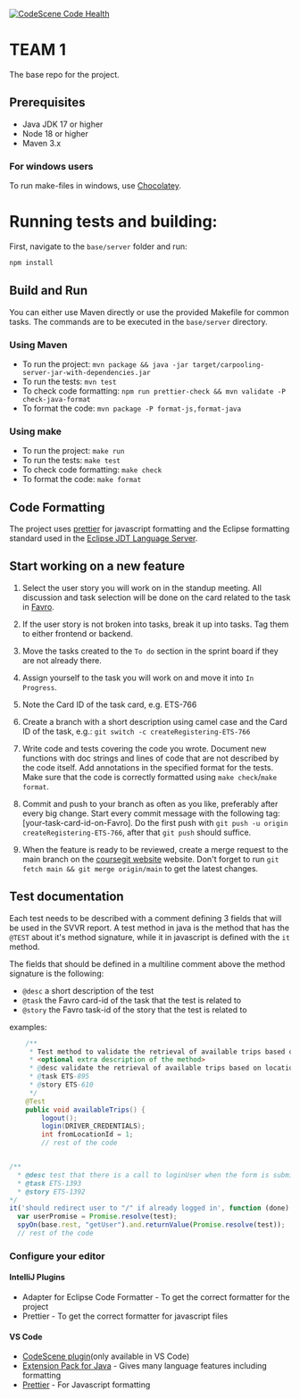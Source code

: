 [![CodeScene Code Health](https://codescene.cs.lth.se/4/status-badges/code-health)](https://codescene.cs.lth.se/4/analyses/latest)

# TEAM 1

The base repo for the project.

## Prerequisites

- Java JDK 17 or higher
- Node 18 or higher
- Maven 3.x

### For windows users

To run make-files in windows, use [Chocolatey](https://chocolatey.org/install).

# Running tests and building:

First, navigate to the `base/server` folder and run:

```bash
npm install
```

## Build and Run

You can either use Maven directly or use the provided Makefile for common tasks. The commands are
to be executed in the `base/server` directory.

### Using Maven

- To run the project: `mvn package && java -jar target/carpooling-server-jar-with-dependencies.jar`
- To run the tests: `mvn test`
- To check code formatting: `npm run prettier-check && mvn validate -P check-java-format`
- To format the code: `mvn package -P format-js,format-java`

### Using make

- To run the project: `make run`
- To run the tests: `make test`
- To check code formatting: `make check`
- To format the code: `make format`

## Code Formatting

The project uses [prettier](https://prettier.io/) for javascript formatting and the Eclipse
formatting standard used in the [Eclipse JDT Language Server](https://github.com/eclipse-jdtls/eclipse.jdt.ls).

## Start working on a new feature

1. Select the user story you will work on in the standup meeting. All discussion and task selection will be done on the card related to the task in [Favro](https://favro.com/organization/b33ec59bd1d4f62903322255/acf3cab4a8408b670a0257cc).

2. If the user story is not broken into tasks, break it up into tasks. Tag them to either frontend or backend.

3. Move the tasks created to the `To do` section in the sprint board if they are not already there.

4. Assign yourself to the task you will work on and move it into `In Progress`.

5. Note the Card ID of the task card, e.g. ETS-766

6. Create a branch with a short description using camel case and the Card ID of the task, e.g.: `git switch -c createRegistering-ETS-766`

7. Write code and tests covering the code you wrote. Document new functions with doc strings and lines of code that are not described by the code itself. Add annotations in the specified format for the tests. Make sure that the code is correctly formatted using `make check`/`make format`.

8. Commit and push to your branch as often as you like, preferably after every big change. Start every commit message with the following tag: \[your-task-card-id-on-Favro\]. Do the first push with `git push -u origin createRegistering-ETS-766`, after that `git push` should suffice.

9. When the feature is ready to be reviewed, create a merge request to the main branch on the [coursegit website](https://coursegit.cs.lth.se/etsn05/team-1-2023/-/branches) website. Don't forget to run `git fetch main && git merge origin/main` to get the latest changes.

## Test documentation
Each test needs to be described with a comment defining 3 fields that will be used in the SVVR report. A test method in java is the method that has the `@TEST` about it's method signature, while it in javascript is defined with the `it` method.

The fields that should be defined in a multiline comment above the method signature is the following:
- `@desc` a short description of the test
- `@task` the Favro card-id of the task that the test is related to 
- `@story` the Favro task-id of the story that the test is related to 

examples:
```java
    /**
     * Test method to validate the retrieval of available trips based on location parameters.
     * <optional extra description of the method> 
     * @desc validate the retrieval of available trips based on location parameters
     * @task ETS-895
     * @story ETS-610
     */
    @Test
    public void availableTrips() {
        logout();
        login(DRIVER_CREDENTIALS);
        int fromLocationId = 1;
        // rest of the code
```

```js

/**
  * @desc test that there is a call to loginUser when the form is submitted
  * @task ETS-1393
  * @story ETS-1392
*/
it('should redirect user to "/" if already logged in', function (done) {
  var userPromise = Promise.resolve(test);
  spyOn(base.rest, "getUser").and.returnValue(Promise.resolve(test));
  // rest of the code
```

### Configure your editor

#### IntelliJ Plugins

- Adapter for Eclipse Code Formatter - To get the correct formatter for the project
- Prettier - To get the correct formatter for javascript files

#### VS Code

- [CodeScene plugin](https://marketplace.visualstudio.com/items?itemName=CodeScene.codescene-vscode)(only available in VS Code)
- [Extension Pack for Java](https://marketplace.visualstudio.com/items?itemName=vscjava.vscode-java-pack) - Gives many language features including formatting
- [Prettier](https://marketplace.visualstudio.com/items?itemName=esbenp.prettier-vscode) - For Javascript formatting
